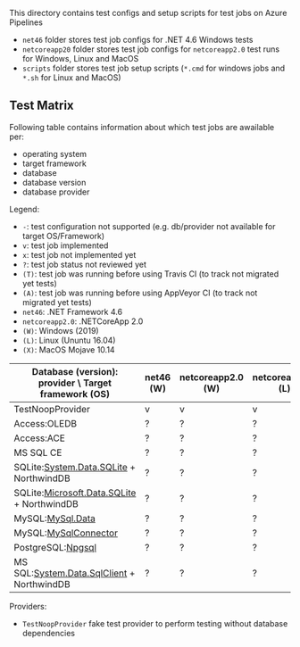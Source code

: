 This directory contains test configs and setup scripts for test jobs on Azure Pipelines
- `net46` folder stores test job configs for .NET 4.6 Windows tests
- `netcoreapp20` folder stores test job configs for `netcoreapp2.0` test runs for Windows, Linux and MacOS
- `scripts` folder stores test job setup scripts (`*.cmd` for windows jobs and `*.sh` for Linux and MacOS)

## Test Matrix

Following table contains information about which test jobs are awailable per:
- operating system
- target framework
- database
- database version
- database provider

Legend:
- `-`: test configuration not supported (e.g. db/provider not available for target OS/Framework)
- `v`: test job implemented
- `x`: test job not implemented yet
- `?`: test job status not reviewed yet
- `(T)`: test job was running before using Travis CI (to track not migrated yet tests)
- `(A)`: test job was running before using AppVeyor CI (to track not migrated yet tests)
- `net46`: .NET Framework 4.6
- `netcoreapp2.0`: .NETCoreApp 2.0
- `(W)`: Windows (2019)
- `(L)`: Linux (Ununtu 16.04)
- `(X)`: MacOS Mojave 10.14

| Database (version): provider \ Target framework (OS) | net46 (W) | netcoreapp2.0 (W) | netcoreapp2.0 (L) | netcoreapp2.0 (M) |
|-|-|-|-|-|
|TestNoopProvider|v|v|v|v|
|Access:OLEDB|?|?|?|?|
|Access:ACE|?|?|?|?|
|MS SQL CE|?|?|?|?|
|SQLite:[System.Data.SQLite](https://www.nuget.org/packages/System.Data.SQLite.Core/) + NorthwindDB|?|?|?|?|
|SQLite:[Microsoft.Data.SQLite](https://www.nuget.org/packages/Microsoft.Data.SQLite/) + NorthwindDB|?|?|?|?|
|MySQL:[MySql.Data](https://www.nuget.org/packages/MySql.Data/)|?|?|?|?|
|MySQL:[MySqlConnector](https://www.nuget.org/packages/MySqlConnector/)|?|?|?|?|
|PostgreSQL:[Npgsql](https://www.nuget.org/packages/Npgsql/)|?|?|?|?|
|MS SQL:[System.Data.SqlClient](https://www.nuget.org/packages/System.Data.SqlClient/) + NorthwindDB|?|?|?|?|

Providers:
- `TestNoopProvider` fake test provider to perform testing without database dependencies
